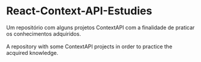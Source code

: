 # React-Context-API-Estudies
Um repositório com alguns projetos ContextAPI com a finalidade de praticar os conhecimentos adquiridos.<br><br>
A repository with some ContextAPI projects in order to practice the acquired knowledge.
